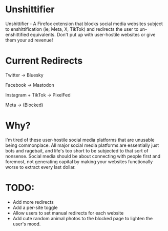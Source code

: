 # Unshittifier
Unshittifier - A Firefox extension that blocks social media websites subject to enshittification (ie; Meta, X, TikTok) and redirects the user to un-enshittified equivalents. Don't put up with user-hostile websites or give them your ad revenue!

# Current Redirects
Twitter -> Bluesky

Facebook -> Mastodon

Instagram + TikTok -> PixelFed

Meta -> (Blocked)

# Why?
I'm tired of these user-hostile social media platforms that are unusable being commonplace. All major social media platforms are essentially just bots and ragebait, and life's too short to be subjected to that sort of nonsense. Social media should be about connecting with people first and foremost, not generating capital by making your websites functionally worse to extract every last dollar.

# TODO:
- Add more redirects
- Add a per-site toggle
- Allow users to set manual redirects for each website
- Add cute random animal photos to the blocked page to lighten the user's mood.
